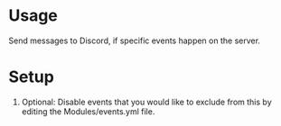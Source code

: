 # Usage
Send messages to Discord, if specific events happen on the server.

# Setup
1. Optional: Disable events that you would like to exclude from this by editing the Modules/events.yml file.